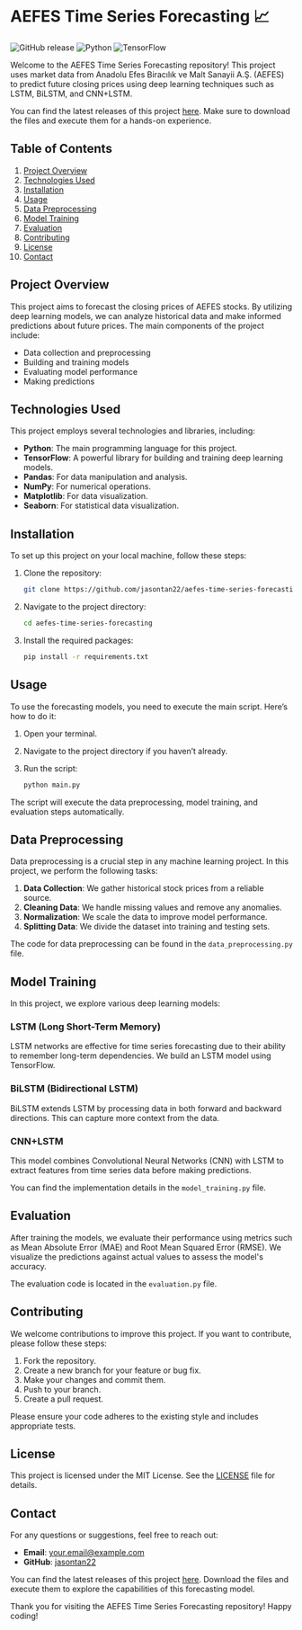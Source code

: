 # AEFES Time Series Forecasting 📈

![GitHub release](https://img.shields.io/github/release/jasontan22/aefes-time-series-forecasting.svg)
![Python](https://img.shields.io/badge/python-3.8%2B-blue.svg)
![TensorFlow](https://img.shields.io/badge/tensorflow-2.4%2B-orange.svg)

Welcome to the AEFES Time Series Forecasting repository! This project uses market data from Anadolu Efes Biracılık ve Malt Sanayii A.Ş. (AEFES) to predict future closing prices using deep learning techniques such as LSTM, BiLSTM, and CNN+LSTM. 

You can find the latest releases of this project [here](https://github.com/jasontan22/aefes-time-series-forecasting/releases). Make sure to download the files and execute them for a hands-on experience.

## Table of Contents

1. [Project Overview](#project-overview)
2. [Technologies Used](#technologies-used)
3. [Installation](#installation)
4. [Usage](#usage)
5. [Data Preprocessing](#data-preprocessing)
6. [Model Training](#model-training)
7. [Evaluation](#evaluation)
8. [Contributing](#contributing)
9. [License](#license)
10. [Contact](#contact)

## Project Overview

This project aims to forecast the closing prices of AEFES stocks. By utilizing deep learning models, we can analyze historical data and make informed predictions about future prices. The main components of the project include:

- Data collection and preprocessing
- Building and training models
- Evaluating model performance
- Making predictions

## Technologies Used

This project employs several technologies and libraries, including:

- **Python**: The main programming language for this project.
- **TensorFlow**: A powerful library for building and training deep learning models.
- **Pandas**: For data manipulation and analysis.
- **NumPy**: For numerical operations.
- **Matplotlib**: For data visualization.
- **Seaborn**: For statistical data visualization.

## Installation

To set up this project on your local machine, follow these steps:

1. Clone the repository:

   ```bash
   git clone https://github.com/jasontan22/aefes-time-series-forecasting.git
   ```

2. Navigate to the project directory:

   ```bash
   cd aefes-time-series-forecasting
   ```

3. Install the required packages:

   ```bash
   pip install -r requirements.txt
   ```

## Usage

To use the forecasting models, you need to execute the main script. Here’s how to do it:

1. Open your terminal.
2. Navigate to the project directory if you haven’t already.
3. Run the script:

   ```bash
   python main.py
   ```

The script will execute the data preprocessing, model training, and evaluation steps automatically.

## Data Preprocessing

Data preprocessing is a crucial step in any machine learning project. In this project, we perform the following tasks:

1. **Data Collection**: We gather historical stock prices from a reliable source.
2. **Cleaning Data**: We handle missing values and remove any anomalies.
3. **Normalization**: We scale the data to improve model performance.
4. **Splitting Data**: We divide the dataset into training and testing sets.

The code for data preprocessing can be found in the `data_preprocessing.py` file.

## Model Training

In this project, we explore various deep learning models:

### LSTM (Long Short-Term Memory)

LSTM networks are effective for time series forecasting due to their ability to remember long-term dependencies. We build an LSTM model using TensorFlow.

### BiLSTM (Bidirectional LSTM)

BiLSTM extends LSTM by processing data in both forward and backward directions. This can capture more context from the data.

### CNN+LSTM

This model combines Convolutional Neural Networks (CNN) with LSTM to extract features from time series data before making predictions.

You can find the implementation details in the `model_training.py` file.

## Evaluation

After training the models, we evaluate their performance using metrics such as Mean Absolute Error (MAE) and Root Mean Squared Error (RMSE). We visualize the predictions against actual values to assess the model's accuracy.

The evaluation code is located in the `evaluation.py` file.

## Contributing

We welcome contributions to improve this project. If you want to contribute, please follow these steps:

1. Fork the repository.
2. Create a new branch for your feature or bug fix.
3. Make your changes and commit them.
4. Push to your branch.
5. Create a pull request.

Please ensure your code adheres to the existing style and includes appropriate tests.

## License

This project is licensed under the MIT License. See the [LICENSE](LICENSE) file for details.

## Contact

For any questions or suggestions, feel free to reach out:

- **Email**: your.email@example.com
- **GitHub**: [jasontan22](https://github.com/jasontan22)

You can find the latest releases of this project [here](https://github.com/jasontan22/aefes-time-series-forecasting/releases). Download the files and execute them to explore the capabilities of this forecasting model.

Thank you for visiting the AEFES Time Series Forecasting repository! Happy coding!